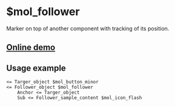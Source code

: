 # $mol_follower

Marker on top of another component with tracking of its position.

## [Online demo](https://mol.hyoo.ru/#!section=demos/readme/demo=mol_follower_demo)

## Usage example
```
<= Targer_object $mol_button_minor
<= Follower_object $mol_follower
	Anchor <= Targer_object
	Sub <= Follower_sample_content $mol_icon_flash
```
